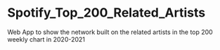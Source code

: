 # Spotify_Top_200_Related_Artists
Web App to show the network built on the related artists in the top 200 weekly chart in 2020-2021
